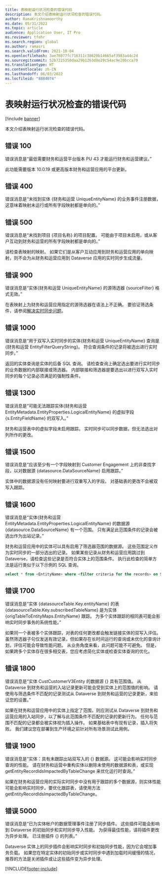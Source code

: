 ```yaml
---
title: 表映射运行状况检查的错误代码
description: 本文介绍表映射运行状况检查的错误代码。
author: RamaKrishnamoorthy
ms.date: 05/31/2022
ms.topic: article
audience: Application User, IT Pro
ms.reviewer: tfehr
ms.search.region: global
ms.author: ramasri
ms.search.validFrom: 2021-10-04
ms.openlocfilehash: 3ae78077fc716311c38620b14665af3983a44c2d
ms.sourcegitcommit: 52b7225350daa29b1263d8e29c54ac9e20bcca70
ms.translationtype: HT
ms.contentlocale: zh-CN
ms.lasthandoff: 06/03/2022
ms.locfileid: "8884074"
---
```

# <a name="errors-codes-for-the-table-map-health-check"></a>表映射运行状况检查的错误代码

[!include [banner](../../includes/banner.md)]



本文介绍表映射运行状况检查的错误代码。

## <a name="error-100"></a>错误 100

错误消息是“最低需要财务和运营平台版本 PU 43 才能运行财务和运营建议。”

此功能需要版本 10.0.19 或更高版本财务和运营应用的平台更新。

## <a name="error-400"></a>错误 400

错误消息是“未找到实体 \{财务和运营 UniqueEntityName\} 的业务事件注册数据，这意味着映射未运行或所有字段映射都是单向的。”

## <a name="error-500"></a>错误 500

错误消息是“未找到项目 \{项目名称\} 的项目配置。 可能由于项目未启用，或从客户互动到财务和运营的所有字段映射都是单向的。”

请检查表映射的映射。 如果它们是从客户互动应用到财务和运营应用的单向映射，则不会为从财务和运营应用到 Dataverse 应用的实时同步生成流量。

## <a name="error-900"></a>错误 900

错误消息是“实体\{财务和运营 UniqueEntityName\} 的源筛选器 \{sourceFilter\} 格式无效。”

在表映射上为财务和运营应用指定的源筛选器在语法上不正确。 要验证筛选条件，请参阅[解决实时同步问题](dual-write-troubleshooting-live-sync.md#live-synchronization-issues-that-are-caused-by-incorrect-query-filter-syntax-on-the-dual-write-maps)。

## <a name="error-1000"></a>错误 1000

错误消息是“用于双写入实时同步的实体\{财务和运营 UniqueEntityName\} 查询是\{财务和运营 EntityFilterQueryString\}。 符合查询条件的记录将被选出进行实时同步。”

返回的实体查询是实体的后备 SQL 查询。 请检查查询上确定选出要进行实时同步的业务数据的内部联接或筛选器。 内部联接和筛选器是要选出以进行双写入实时同步的每个记录必须满足的强制性条件。

## <a name="error-1300"></a>错误 1300

错误消息是“可能无法跟踪实体\{财务和运营 EntityMetadata.EntityProperties.LogicalEntityName\} 的虚拟字段 \{s.EntityFieldName\} 的双写入。”

财务和运营表中的虚拟字段未启用跟踪。 实时同步可以同步数据，但无法选出对列所作的更改。

## <a name="error-1500"></a>错误 1500

错误消息是“应该至少有一个字段映射到 Customer Engagement 上的非查找字段，以对数据源 \{datasource.DataSourceName\} 启用跟踪。”

实体中的数据源没有任何映射要进行双重写入的字段。 对基础表的更改不会被双写入跟踪。

## <a name="error-1600"></a>错误 1600

错误消息是“实体\{财务和运营 EntityMetadata.EntityProperties.LogicalEntityName\} 的数据源 \{datasource.DataSourceName\} 有一个范围。 只有满足此范围条件的记录会被选出作为出站记录。”

财务和运营应用中的实体可以具有启用了筛选器范围的数据源。 这些范围定义作为实时同步的一部分选出的记录。 如果某些记录从财务和运营应用跳过到 Dataverse，请检查这些记录是否符合实体上的范围条件。 执行此检查的简单方法是运行类似于以下示例的 SQL 查询。

```sql
select * from <EntityName> where <filter criteria for the records> on SQL.
```

## <a name="error-1700"></a>错误 1700

错误消息是“实体 \{datasourceTable.Key.entityName\} 的表 \{datasourceTable.Key.subscribedTableName\} 是为实体 \{origTableToEntityMaps.EntityName\} 跟踪。 为多个实体跟踪的相同表可能会影响实时同步事务的系统性能。”

如果同一个表被多个实体跟踪，对表的任何更改都会触发链接实体的双写入评估。 虽然筛选器子句仅发送有效记录，但如果存在长时间运行的查询或未优化的查询计划，评估可能会导致性能问题。 从业务角度来看，此问题可能不可避免。 但是，如果跨多个实体存在很多相交表，您应考虑简化实体或检查实体查询的优化。

## <a name="error-1800"></a>错误 1800
错误消息是“实体 CustCustomerV3Entity 的数据源 {} 具有范围值。 从 Dataverse 到财务和运营的入站记录更新可能会受到实体上的范围值的影响。 请使用与筛选条件不匹配的记录测试从 Dataverse 到财务和运营的记录更新，来验证您的设置。”

如果在财务和运营应用中的实体上指定了范围，则应测试从 Dataverse 到财务和运营应用的入站同步，以了解与此范围条件不匹配的记录的更新行为。 任何与范围不匹配的记录都会被实体视为插入操作。 如果基础表中有现有记录，插入将失败。 我们建议您在部署到生产环境之前针对所有场景测试此用例。

## <a name="error-1900"></a>错误 1900
错误消息是“实体：具有未跟踪出站双写入的 {} 数据源。 这可能会影响实时同步查询的性能。 请在财务和运营中重构实体以删除未使用的数据源和表，或实现 getEntityRecordIdsImpactedByTableChange 来优化运行时查询。”

如果在财务和运营应用的实际实时同步中没有用于跟踪的多个数据源，则实体性能可能会影响实时同步。要优化跟踪表，请使用方法 getEntityRecordIdsImpactedByTableChange。

## <a name="error-5000"></a>错误 5000
错误消息是“已为实体帐户的数据管理事件注册了同步插件。 这些插件可能会影响到 Dataverse 的初始同步和实时同步导入性能。 为获得最佳性能，请将插件更改为异步处理。 已注册插件 {} 的列表。”

Dataverse 实体上的同步插件会影响实时同步和初始同步性能，因为它会增加事务负载。 如果您在特定实体的初始同步或实时同步中遇到加载时间缓慢的情况，推荐的方法是关闭插件或让这些插件变为异步处理。

[!INCLUDE[footer-include](../../../../includes/footer-banner.md)]
